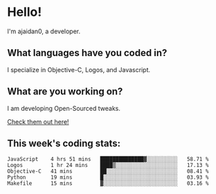 # Hello!

I'm ajaidan0, a developer. 

## What languages have you coded in?

I specialize in Objective-C, Logos, and Javascript.

## What are you working on?

I am developing Open-Sourced tweaks.

[Check them out here!](https://github.com/ajaidan0/open-sourced-tweaks)

## This week's coding stats:
<!--START_SECTION:waka-->
```text
JavaScript    4 hrs 51 mins   ██████████████▓░░░░░░░░░░   58.71 % 
Logos         1 hr 24 mins    ████▒░░░░░░░░░░░░░░░░░░░░   17.13 % 
Objective-C   41 mins         ██░░░░░░░░░░░░░░░░░░░░░░░   08.41 % 
Python        19 mins         █░░░░░░░░░░░░░░░░░░░░░░░░   03.93 % 
Makefile      15 mins         ▓░░░░░░░░░░░░░░░░░░░░░░░░   03.16 % 
```
<!--END_SECTION:waka-->
